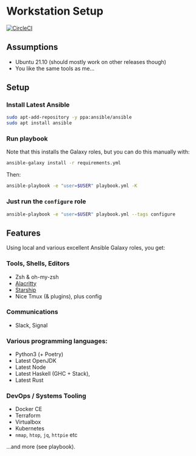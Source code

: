 Workstation Setup
=================
[![CircleCI](https://circleci.com/gh/declension/workstation-playbook.svg?style=svg)](https://circleci.com/gh/declension/workstation-playbook)


Assumptions
-----------

 * Ubuntu 21.10 (should mostly work on other releases though)
 * You like the same tools as me...

Setup
-----

### Install Latest Ansible

```bash
sudo apt-add-repository -y ppa:ansible/ansible
sudo apt install ansible
```

### Run playbook

Note that this installs the Galaxy roles, 
but you can do this manually with:

```bash
ansible-galaxy install -r requirements.yml
```

Then: 

```bash
ansible-playbook -e "user=$USER" playbook.yml -K
```

### Just run the `configure` role

```bash
ansible-playbook -e "user=$USER" playbook.yml --tags configure
```

Features
--------

Using local and various excellent Ansible Galaxy roles, you get:

### Tools, Shells, Editors
 * Zsh & oh-my-zsh
 * [Alacritty](https://github.com/alacritty/alacritty)
 * [Starship](https://starship.rs/guide/)
 * Nice Tmux (& plugins), plus config

### Communications
 * Slack, Signal

### Various programming languages: 
 * Python3 (+ Poetry)
 * Latest OpenJDK
 * Latest Node
 * Latest Haskell (GHC + Stack),
 * Latest Rust

### DevOps / Systems Tooling
 * Docker CE
 * Terraform
 * Virtualbox
 * Kubernetes
 * `nmap`, `htop`, `jq`, `httpie` etc 

...and more (see playbook).


